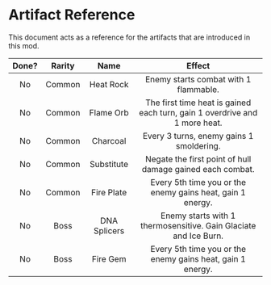 # Artifact Reference

This document acts as a reference for the artifacts that are introduced in this mod.

| Done? | Rarity | Name | Effect |
|:-:|:-:|:-:|:-:|
| No | Common | Heat Rock | Enemy starts combat with 1 flammable. |
| No | Common | Flame Orb | The first time heat is gained each turn, gain 1 overdrive and 1 more heat. |
| No | Common | Charcoal | Every 3 turns, enemy gains 1 smoldering. |
| No | Common | Substitute | Negate the first point of hull damage gained each combat. |
| No | Common | Fire Plate | Every 5th time you or the enemy gains heat, gain 1 energy. |
| No | Boss | DNA Splicers | Enemy starts with 1 thermosensitive. Gain Glaciate and Ice Burn. |
| No | Boss | Fire Gem | Every 5th time you or the enemy gains heat, gain 1 energy. |